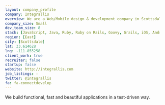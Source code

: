 ```yaml
---
layout: company_profile
company: Integrallis
overview: We are a Web/Mobile design & development company in Scottsdale, Arizona
company_size: Small
dev_team_size: 8
stack: [JavaScript, Java, Ruby, Ruby on Rails, Goovy, Grails, iOS, Android, Cassandra, CSS, HTML]
region: [East]
city: [Scottsdale]
lat: 33.614628
lng: -111.855258
client_work: true
recruiter: false
startup: false
website: http://integrallis.com
job_listings: -
twitter: @integrallis
fa: fa-connectdevelop
---
```



We build functional, fast and beautiful applications in a test-driven way.